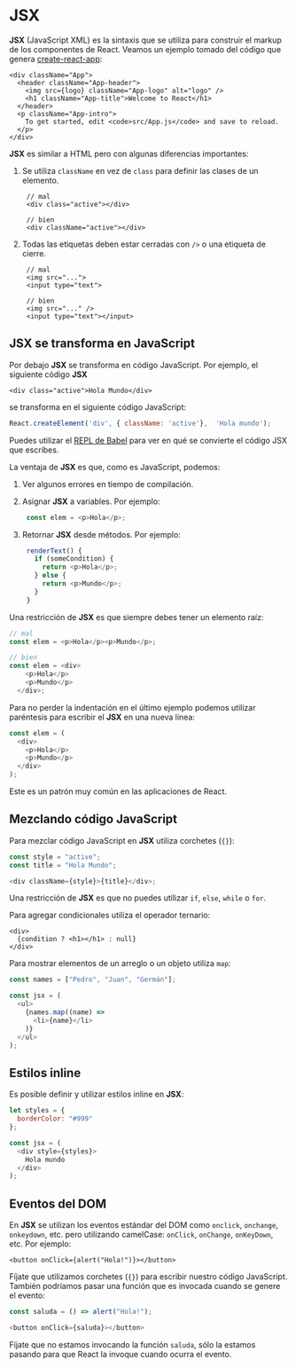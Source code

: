 # JSX

 **JSX** \(JavaScript XML\) es la sintaxis que se utiliza para construir el markup de los componentes de React. Veamos un ejemplo tomado del código que genera [create-react-app](https://github.com/facebook/create-react-app):

```markup
<div className="App">
  <header className="App-header">
    <img src={logo} className="App-logo" alt="logo" />
    <h1 className="App-title">Welcome to React</h1>
  </header>
  <p className="App-intro">
    To get started, edit <code>src/App.js</code> and save to reload.
  </p>
</div>
```

**JSX** es similar a HTML pero con algunas diferencias importantes:

1. Se utiliza `className` en vez de `class` para definir las clases de un elemento.

   ```markup
    // mal
    <div class="active"></div>

    // bien
    <div className="active"></div>
   ```

2. Todas las etiquetas deben estar cerradas con `/>` o una etiqueta de cierre.

   ```markup
    // mal
    <img src="...">
    <input type="text">

    // bien
    <img src="..." />
    <input type="text"></input>
   ```

## JSX se transforma en JavaScript

Por debajo **JSX** se transforma en código JavaScript. Por ejemplo, el siguiente código **JSX**

```markup
<div class="active">Hola Mundo</div>
```

se transforma en el siguiente código JavaScript:

```javascript
React.createElement('div', { className: 'active'},  'Hola mundo');
```

Puedes utilizar el [REPL de Babel](http://babeljs.io/repl/#?babili=false&browsers=&build=&builtIns=false&code_lz=DwEwlgbgBAxgNgQwM5ILwCIEwC6QKboB8AEgPaJQCyArgHYinAD04EhQA&debug=false&circleciRepo=&evaluate=true&lineWrap=false&presets=latest%2Creact%2Cstage-2&prettier=false&targets=&version=6.26.0) para ver en qué se convierte el código JSX que escribes.

La ventaja de **JSX** es que, como es JavaScript, podemos:

1. Ver algunos errores en tiempo de compilación.
2. Asignar **JSX** a variables. Por ejemplo:

   ```javascript
    const elem = <p>Hola</p>;
   ```

3. Retornar **JSX** desde métodos. Por ejemplo:

   ```javascript
    renderText() {
      if (someCondition) {
        return <p>Hola</p>;
      } else {
        return <p>Mundo</p>;
      }
    }
   ```

Una restricción de **JSX** es que siempre debes tener un elemento raíz:

```javascript
// mal
const elem = <p>Hola</p><p>Mundo</p>;

// bien
const elem = <div>
    <p>Hola</p>
    <p>Mundo</p>
  </div>;
```

Para no perder la indentación en el último ejemplo podemos utilizar paréntesis para escribir el **JSX** en una nueva línea:

```javascript
const elem = (
  <div>
    <p>Hola</p>
    <p>Mundo</p>
  </div>
);
```

Este es un patrón muy común en las aplicaciones de React.

## Mezclando código JavaScript

Para mezclar código JavaScript en **JSX** utiliza corchetes \(`{}`\):

```javascript
const style = "active";
const title = "Hola Mundo";

<div className={style}>{title}</div>;
```

Una restricción de **JSX** es que no puedes utilizar `if`, `else`, `while` o `for`.

Para agregar condicionales utiliza el operador ternario:

```markup
<div>
  {condition ? <h1></h1> : null}
</div>
```

Para mostrar elementos de un arreglo o un objeto utiliza `map`:

```javascript
const names = ["Pedro", "Juan", "Germán"];

const jsx = (
  <ul>
    {names.map((name) =>
      <li>{name}</li>
    )}
  </ul>
);
```

## Estilos inline

Es posible definir y utilizar estilos inline en **JSX**:

```javascript
let styles = {
  borderColor: "#999"
};

const jsx = (
  <div style={styles}>
    Hola mundo
  </div>
);
```

## Eventos del DOM

En **JSX** se utilizan los eventos estándar del DOM como `onclick`, `onchange`, `onkeydown`, etc. pero utilizando camelCase: `onClick`, `onChange`, `onKeyDown`, etc. Por ejemplo:

```markup
<button onClick={alert("Hola!")}></button>
```

Fíjate que utilizamos corchetes \(`{}`\) para escribir nuestro código JavaScript. También podríamos pasar una función que es invocada cuando se genere el evento:

```javascript
const saluda = () => alert("Hola!");

<button onClick={saluda}></button>
```

Fíjate que no estamos invocando la función `saluda`, sólo la estamos pasando para que React la invoque cuando ocurra el evento.
